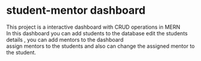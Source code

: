 # student-mentor dashboard
This project is a interactive dashboard with CRUD operations in MERN\
In this dashboard you can add students to the database edit the students details , you can add mentors to the dashboard \
assign mentors to the students and also can change the assigned mentor to the student.


